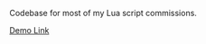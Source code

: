 Codebase for most of my Lua script commissions.

[Demo Link](https://drive.google.com/drive/folders/1Z9KSDmdzK_yvbuk_Z_y2fNQ-RxHJeb5N?usp=sharing)
